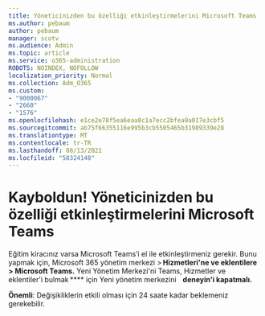 ```yaml
---
title: Yöneticinizden bu özelliği etkinleştirmelerini Microsoft Teams
ms.author: pebaum
author: pebaum
manager: scotv
ms.audience: Admin
ms.topic: article
ms.service: o365-administration
ROBOTS: NOINDEX, NOFOLLOW
localization_priority: Normal
ms.collection: Adm_O365
ms.custom:
- "9000067"
- "2660"
- "1576"
ms.openlocfilehash: e1ce2e78f5ea6eaa8c1a7ecc2bfea9a017e3cbf5
ms.sourcegitcommit: ab75f66355116e995b3cb5505465b31989339e28
ms.translationtype: MT
ms.contentlocale: tr-TR
ms.lasthandoff: 08/13/2021
ms.locfileid: "58324148"
---
```

# <a name="youre-missing-out-ask-your-admin-to-enable-microsoft-teams"></a>Kayboldun! Yöneticinizden bu özelliği etkinleştirmelerini Microsoft Teams

Eğitim kiracınız varsa Microsoft Teams’i el ile etkinleştirmeniz gerekir. Bunu yapmak için, Microsoft 365 yönetim merkezi > **Hizmetleri'ne ve eklentilere > Microsoft Teams.** Yeni Yönetim Merkezi'ni Teams, Hizmetler ve eklentiler'i bulmak **** için Yeni yönetim merkezini    **deneyin'i kapatmalı.** 

**Önemli**: Değişikliklerin etkili olması için 24 saate kadar beklemeniz gerekebilir.